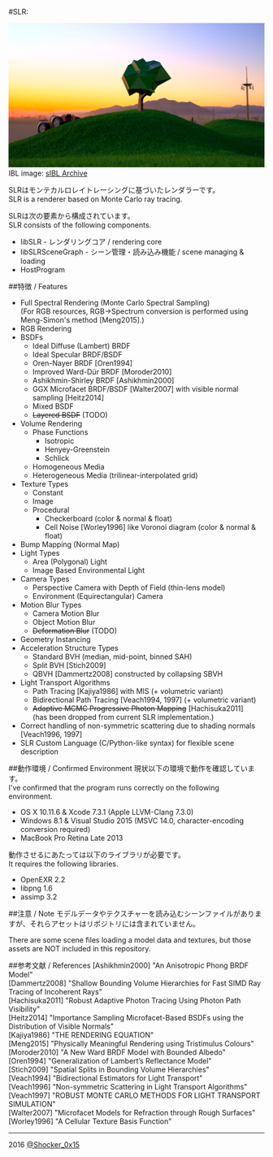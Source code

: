 #SLR: 

![SLR](README_TOP.png)  
IBL image: [sIBL Archive](http://www.hdrlabs.com/sibl/archive.html)  

SLRはモンテカルロレイトレーシングに基づいたレンダラーです。  
SLR is a renderer based on Monte Carlo ray tracing.  

SLRは次の要素から構成されています。  
SLR consists of the following components.  
* libSLR - レンダリングコア / rendering core
* libSLRSceneGraph - シーン管理・読み込み機能 / scene managing & loading
* HostProgram

##特徴 / Features
* Full Spectral Rendering (Monte Carlo Spectral Sampling)  
  (For RGB resources, RGB->Spectrum conversion is performed using Meng-Simon's method \[Meng2015\].)
* RGB Rendering
* BSDFs
    * Ideal Diffuse (Lambert) BRDF
    * Ideal Specular BRDF/BSDF
    * Oren-Nayer BRDF \[Oren1994\]
    * Improved Ward-Dür BRDF \[Moroder2010\]
    * Ashikhmin-Shirley BRDF \[Ashikhmin2000\]
    * GGX Microfacet BRDF/BSDF \[Walter2007\] with visible normal sampling \[Heitz2014\]
    * Mixed BSDF
    * ~~Layered BSDF~~ (TODO)
* Volume Rendering
    * Phase Functions
        * Isotropic
        * Henyey-Greenstein
        * Schlick
    * Homogeneous Media
    * Heterogeneous Media (trilinear-interpolated grid)
* Texture Types
    * Constant
    * Image
    * Procedural
        * Checkerboard (color & normal & float)
        * Cell Noise \[Worley1996\] like Voronoi diagram (color & normal & float)
* Bump Mapping (Normal Map)
* Light Types
    * Area (Polygonal) Light
    * Image Based Environmental Light
* Camera Types
    * Perspective Camera with Depth of Field (thin-lens model)
    * Environment (Equirectangular) Camera
* Motion Blur Types
    * Camera Motion Blur
    * Object Motion Blur
    * ~~Deformation Blur~~ (TODO)
* Geometry Instancing
* Acceleration Structure Types
    * Standard BVH (median, mid-point, binned SAH)
    * Split BVH \[Stich2009\]
    * QBVH \[Dammertz2008\] constructed by collapsing SBVH
* Light Transport Algorithms
    * Path Tracing \[Kajiya1986\] with MIS (+ volumetric variant)
    * Bidirectional Path Tracing \[Veach1994, 1997\] (+ volumetric variant)
    * ~~Adaptive MCMC Progressive Photon Mapping~~ \[Hachisuka2011\]  
(has been dropped from current SLR implementation.)
* Correct handling of non-symmetric scattering due to shading normals \[Veach1996, 1997\]
* SLR Custom Language (C/Python-like syntax) for flexible scene description

##動作環境 / Confirmed Environment
現状以下の環境で動作を確認しています。  
I've confirmed that the program runs correctly on the following environment.

* OS X 10.11.6 & Xcode 7.3.1 (Apple LLVM-Clang 7.3.0)
* Windows 8.1 & Visual Studio 2015 (MSVC 14.0, character-encoding conversion required)
* MacBook Pro Retina Late 2013

動作させるにあたっては以下のライブラリが必要です。  
It requires the following libraries.

* OpenEXR 2.2
* libpng 1.6
* assimp 3.2

##注意 / Note
モデルデータやテクスチャーを読み込むシーンファイルがありますが、それらアセットはリポジトリには含まれていません。

There are some scene files loading a model data and textures, but those assets are NOT included in this repository.

##参考文献 / References
[Ashikhmin2000] "An Anisotropic Phong BRDF Model"  
[Dammertz2008] "Shallow Bounding Volume Hierarchies for Fast SIMD Ray Tracing of Incoherent Rays"  
[Hachisuka2011] "Robust Adaptive Photon Tracing Using Photon Path Visibility"  
[Heitz2014] "Importance Sampling Microfacet-Based BSDFs using the Distribution of Visible Normals"    
[Kajiya1986] "THE RENDERING EQUATION"  
[Meng2015] "Physically Meaningful Rendering using Tristimulus Colours"  
[Moroder2010] "A New Ward BRDF Model with Bounded Albedo"  
[Oren1994] "Generalization of Lambert’s Reflectance Model"  
[Stich2009] "Spatial Splits in Bounding Volume Hierarchies"  
[Veach1994] "Bidirectional Estimators for Light Transport"  
[Veach1996] "Non-symmetric Scattering in Light Transport Algorithms"  
[Veach1997] "ROBUST MONTE CARLO METHODS FOR LIGHT TRANSPORT SIMULATION"  
[Walter2007] "Microfacet Models for Refraction through Rough Surfaces"  
[Worley1996] "A Cellular Texture Basis Function"  

----
2016 [@Shocker_0x15](https://twitter.com/Shocker_0x15)
